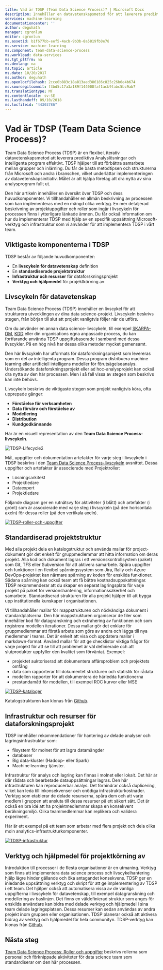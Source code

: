 ```yaml
---
title: Vad är TDSP (Team Data Science Process)? | Microsoft Docs
description: Innehåller en datavetenskapsmetod för att leverera prediktiva Analyslösningar och intelligenta program.
services: machine-learning
documentationcenter: ''
author: deguhath
manager: cgronlun
editor: cgronlun
ms.assetid: b1f677bb-eef5-4acb-9b3b-8a5819fb0e78
ms.service: machine-learning
ms.component: team-data-science-process
ms.workload: data-services
ms.tgt_pltfrm: na
ms.devlang: na
ms.topic: article
ms.date: 10/20/2017
ms.author: deguhath
ms.openlocfilehash: 2cce0b883c18a813aed386186c825c26b0e4b674
ms.sourcegitcommit: f3bd5c17a3a189f144008faf1acb9fabc5bc9ab7
ms.translationtype: MT
ms.contentlocale: sv-SE
ms.lasthandoff: 09/10/2018
ms.locfileid: "44303786"
---
```

# <a name="what-is-the-team-data-science-process"></a>Vad är TDSP (Team Data Science Process)?

Team Data Science Process (TDSP) är en flexibel, iterativ datavetenskapsmetod att leverera prediktiva Analyslösningar och intelligenta program effektivt. TDSP hjälper till att förbättra samarbete mellan grupper och inlärning. Du får de bästa metodtipsen och strukturerna från Microsoft och andra i branschen, vilket underlättar implementeringen av datavetenskapsinitiativ. Målet är att hjälpa företag att dra nytta av sina analysprogram fullt ut.

Den här artikeln innehåller en översikt över TDSP och dess huvudkomponenter. Vi tillhandahåller en allmän beskrivning av processen som kan implementeras med en mängd olika verktyg. En mer detaljerad beskrivning av projektuppgifter och roller som ingår i livscykeln för processen finns i ytterligare länkade ämnen. Du får också information om hur du implementerar TDSP med hjälp av en specifik uppsättning Microsoft-verktyg och infrastruktur som vi använder för att implementera TDSP i vårt team.

## <a name="key-components-of-the-tdsp"></a>Viktigaste komponenterna i TDSP

TDSP består av följande huvudkomponenter:

- En **livscykeln för datavetenskap** definition
- En **standardiserade projektstruktur**
- **Infrastruktur och resurser** för dataforskningsprojekt
- **Verktyg och hjälpmedel** för projektkörning av


## <a name="data-science-lifecycle"></a>Livscykeln för datavetenskap

Team Data Science Process (TDSP) innehåller en livscykel för att strukturera utvecklingen av dina data science-projekt. Livscykeln beskrivs stegen, från början till slut att projekt vanligtvis följer när de utförs.

Om du använder en annan data science-livscykeln, till exempel [SKARPA-DM](https://wikipedia.org/wiki/Cross_Industry_Standard_Process_for_Data_Mining), [KDD](https://wikipedia.org/wiki/Data_mining#Process) eller din organisations egna anpassade process, du kan fortfarande använda TDSP uppgiftsbaserade i samband med dessa livscykler. På en hög nivå har dessa olika metoder mycket gemensamt. 

Den här livscykeln har utformats för dataforskningsprojekt som levereras som en del av intelligenta program. Dessa program distribuera machine learning eller artificiell intelligens modeller för förutsägelseanalys. Undersökande dataforskningsprojekt eller ad hoc-analysprojekt kan också dra nytta av den här processen. Men i så fall vissa av stegen som beskrivs kan inte behövs.    

Livscykeln beskrivs de viktigaste stegen som projekt vanligtvis köra, ofta upprepade gånger:

* **Förståelse för verksamheten**
* **Data förvärv och förståelse av**
* **Modellering**
* **Distribution**
* **Kundgodkännande**

Här är en visuell representation av den **Team Data Science Process-livscykeln**. 

![TDSP-Lifecycle2](./media/overview/tdsp-lifecycle2.png) 

Mål, uppgifter och dokumentation artefakter för varje steg i livscykeln i TDSP beskrivs i den [Team Data Science Process-livscykeln](lifecycle.md) avsnittet. Dessa uppgifter och artefakter är associerade med Projektroller:

- Lösningsarkitekt
- Projektledare
- Dataexpert
- Projektledare 

Följande diagram ger en rutnätsvy för aktiviteter (i blått) och artefakter (i grönt) som är associerade med varje steg i livscykeln (på den horisontala axeln) för dessa roller (på den vertikala axeln). 

[ ![TDSP-roller-och-uppgifter](./media/overview/tdsp-tasks-by-roles.png) ](./media/overview/tdsp-tasks-by-roles.png#lightbox)

## <a name="standardized-project-structure"></a>Standardiserad projektstruktur

Med alla projekt dela en katalogstruktur och använda mallar för project-dokument gör det enkelt för gruppmedlemmar att hitta information om deras projekt. Alla kod och dokument lagras i ett versionskontrollsystem (paket) som Git, TFS eller Subversion för att aktivera samarbete. Spåra uppgifter och funktioner i en flexibel spårningssystem som Jira, Rally och Azure DevOps-projektet kan närmare spårning av koden för enskilda funktioner. Sådana spårning kan också team att få bättre kostnadsuppskattningar. TDSP rekommenderar att du skapar en separat lagringsplats för varje projekt på paket för versionshantering, informationssäkerhet och samarbete. Standardiserad strukturen för alla projekt hjälper till att bygga upp institutionella kunskaper i organisationen.

Vi tillhandahåller mallar för mappstrukturen och nödvändiga dokument i standardplatserna. Den här mappstrukturen organiserar de filer som innehåller kod för datagranskning och extrahering av funktionen och som registrera modellen iterationer. Dessa mallar gör det enklare för gruppmedlemmar att förstå arbete som görs av andra och lägga till nya medlemmar i teams. Det är enkelt att visa och uppdatera mallar i markdown-format. Använd mallar för att ge checklistor viktiga frågor för varje projekt för att se till att problemet är väl definierade och att slutprodukter uppfyller den kvalitet som förväntat. Exempel:

- projektet auktoriserad att dokumentera affärsproblem och projektets omfång
- data som rapporterar till dokumentet strukturen och statistik för rådata
- modellen rapporter för att dokumentera de härledda funktionerna
- prestandamått för modellen, till exempel ROC kurvor eller MSE


[ ![TDSP-kataloger](./media/overview/tdsp-dir-structure.png) ](./media/overview/tdsp-dir-structure.png#lightbox)

Katalogstrukturen kan klonas från [Github](https://github.com/Azure/Azure-TDSP-ProjectTemplate).

## <a name="infrastructure-and-resources-for-data-science-projects"></a>Infrastruktur och resurser för dataforskningsprojekt  

TDSP innehåller rekommendationer för hantering av delade analyser och lagringsinfrastruktur som:

- filsystem för molnet för att lagra datamängder 
- databaser
- Big data-kluster (Hadoop- eller Spark) 
- Machine learning-tjänster. 

Infrastruktur för analys och lagring kan finnas i molnet eller lokalt. Det här är där rådata och bearbetade datauppsättningar lagras. Den här infrastrukturen kan reproducerbar analys. Det förhindrar också duplicering, vilket kan leda till inkonsekvenser och onödiga infrastrukturkostnader. Verktyg som etablerar de delade resurserna, spåra dem och att varje medlem i gruppen att ansluta till dessa resurser på ett säkert sätt. Det är också en bra idé att ha projektmedlemmar skapa en konsekvent beräkningsmiljö. Olika teammedlemmar kan replikera och validera experiment.

Här är ett exempel på ett team som arbetar med flera projekt och dela olika moln analytics-infrastrukturkomponenter.

[ ![TDSP-infrastruktur](./media/overview/tdsp-analytics-infra.png) ](./media/overview/tdsp-analytics-infra.png#lightbox) 


## <a name="tools-and-utilities-for-project-execution"></a>Verktyg och hjälpmedel för projektkörning av

Introduktion till processer i de flesta organisationer är en utmaning. Verktyg som finns att implementera data science process och livscykelhantering hjälp lägre hinder gällande och öka antagandet konsekvens. TDSP ger en inledande uppsättning verktyg och skript för att ge implementering av TDSP i ett team. Det hjälper också att automatisera vissa av de vanliga uppgifterna i livscykeln för datavetenskap, till exempel datagranskning och modellering av baslinjen. Det finns en väldefinierad struktur som anges för enskilda användare kan bidra med delade verktyg och hjälpmedel i sina team delade lagringsplatsen. Dessa resurser kan sedan användas av andra projekt inom gruppen eller organisationen. TDSP planerar också att aktivera bidrag av verktyg och hjälpmedel för hela communityn. TDSP-verktyg kan klonas från [Github](https://github.com/Azure/Azure-TDSP-Utilities).


## <a name="next-steps"></a>Nästa steg

[Team Data Science Process: Roller och uppgifter](https://github.com/Azure/Microsoft-TDSP/blob/master/Docs/roles-tasks.md) beskrivs rollerna som personal och förknippade aktiviteter för data science team som standardiserar om den här processen. 
